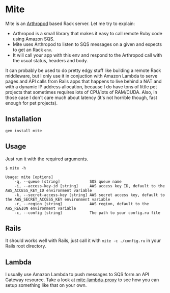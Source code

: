 # Mite

Mite is an [Arthropod](https://github.com/victorgoya/arthropod) based Rack server. Let me try to explain:

- Arthropod is a small library that makes it easy to call remote Ruby code using Amazon SQS.
- Mite uses Arthropod to listen to SQS messages on a given and expects to get an Rack `env`.
- It will call your app with this env and respond to the Arthropod call with the usual status, headers and body.

It can probably be used to do pretty edgy stuff like building a remote Rack middleware, but I only use it in conjuction with Amazon Lambda to serve pages and API calls from Rails apps that happens to live behind a NAT and with a dynamic IP address allocation, because I do have tons of little pet projects that sometimes requires lots of CPU/lots of RAM/CUDA. Also, in those case I don't care much about latency (it's not horrible though, fast enough for pet projects).

## Installation

```
gem install mite
```

## Usage

Just run it with the required arguments.
```shell
$ mite -h

Usage: mite [options]
    -q, --queue [string]             SQS queue name
    -i, --access-key-id [string]     AWS access key ID, default to the AWS_ACCESS_KEY_ID environment variable
    -k, --secret-access-key [string] AWS secret access key, default to the AWS_SECRET_ACCESS_KEY environment variable
    -r, --region [string]            AWS region, default to the AWS_REGION environment variable
    -c, --config [string]            The path to your config.ru file
```

## Rails

It should works well with Rails, just call it with `mite -c ./config.ru` in your Rails root directory.

## Lambda

I usually use Amazon Lambda to push messages to SQS form an API Gateway resource. Take a look at [mite-lambda-proxy](https://github.com/victorgoya/mite-lambda-proxy) to see how you can setup something like that on your own.
